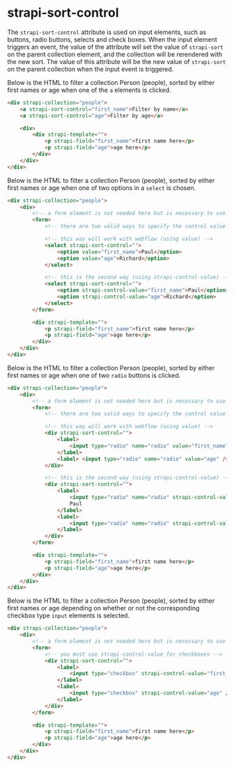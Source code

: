 # strapi-sort-control

The `strapi-sort-control` attribute is used on input elements, such as buttons, radio buttons, selects and check boxes. When the input element triggers an event, the value of the attribute will set the value of `strapi-sort` on the parent collection element, and the collection will be rerendered with the new sort. The value of this attribute will be the new value of `strapi-sort` on the parent collection when the input event is triggered.

Below is the HTML to filter a collection Person (people), sorted by either first names or age when one of the `a` elements is clicked.

```html
<div strapi-collection="people">
	<a strapi-sort-control="first_name">Filter by name</a>
	<a strapi-sort-control="age">Filter by age</a>

	<div>
		<div strapi-template="">
			<p strapi-field="first_name">first name here</p>
			<p strapi-field="age">age here</p>
		</div>
	</div>
</div>
```

Below is the HTML to filter a collection Person (people), sorted by either first names or age when one of two options in a `select` is chosen.

```html
<div strapi-collection="people">
	<div>
		<!-- a form element is not needed here but is necessary to use select elements in webflow -->
		<form>
			<!-- there are two valid ways to specify the control value for option elements -->

			<!-- this way will work with webflow (using value) -->
			<select strapi-sort-control="">
				<option value="first_name">Paul</option>
				<option value="age">Richard</option>
			</select>

			<!-- this is the second way (using strapi-control-value) -->
			<select strapi-sort-control="">
				<option strapi-control-value="first_name">Paul</option>
				<option strapi-control-value="age">Richard</option>
			</select>
		</form>

		<div strapi-template="">
			<p strapi-field="first_name">first name here</p>
			<p strapi-field="age">age here</p>
		</div>
	</div>
</div>
```

Below is the HTML to filter a collection Person (people), sorted by either first names or age when one of two `radio` buttons is clicked.

```html
<div strapi-collection="people">
	<div>
		<!-- a form element is not needed here but is necessary to use radio type input elements in webflow -->
		<form>
			<!-- there are two valid ways to specify the control value for radio elements -->

			<!-- this way will work with webflow (using value) -->
			<div strapi-sort-control="">
				<label>
					<input type="radio" name="radio" value="first_name" /> Paul
				</label>
				<label> <input type="radio" name="radio" value="age" /> Richard </label>
			</div>

			<!-- this is the second way (using strapi-control-value) -->
			<div strapi-sort-control="">
				<label>
					<input type="radio" name="radio" strapi-control-value="first_name" />
					Paul
				</label>
				<label>
					<input type="radio" name="radio" strapi-control-value="age" /> Richard
				</label>
			</div>
		</form>

		<div strapi-template="">
			<p strapi-field="first_name">first name here</p>
			<p strapi-field="age">age here</p>
		</div>
	</div>
</div>
```

Below is the HTML to filter a collection Person (people), sorted by either first names or age depending on whether or not the corresponding checkbox type `input` elements is selected.

```html
<div strapi-collection="people">
	<div>
		<!-- a form element is not needed here but is necessary to use checkbox type input elements in webflow -->
		<form>
			<!-- you must use strapi-control-value for checkboxes -->
			<div strapi-sort-control="">
				<label>
					<input type="checkbox" strapi-control-value="first_name" /> Paul
				</label>
				<label>
					<input type="checkbox" strapi-control-value="age" /> Richard
				</label>
			</div>
		</form>

		<div strapi-template="">
			<p strapi-field="first_name">first name here</p>
			<p strapi-field="age">age here</p>
		</div>
	</div>
</div>
```